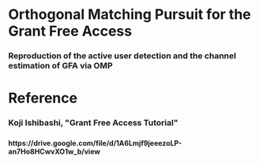 # Orthogonal Matching Pursuit for the Grant Free Access

<h3>Reproduction of the active user detection and the channel estimation of GFA via OMP<h3>

<h1>Reference

<h3>Koji Ishibashi, "Grant Free Access Tutorial"<h3>

<h4>https://drive.google.com/file/d/1A6Lmjf9jeeezoLP-an7Ho8HCwvXO1w_b/view<h4>

